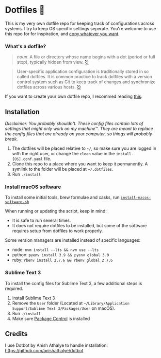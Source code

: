 # Dotfiles 🎉

This is my very own dotfile repo for keeping track of configurations across systems. I try to keep OS specific settings seperate. You're welcome to use this repo for for inspiration, and [copy whatever you want](LICENSE).

### What's a dotfile?

> _noun_: A file or directory whose name begins with a dot (period or full stop), typically hidden from view. [⎋](https://www.wordnik.com/words/dotfile)

> User-specific application configuration is traditionally stored in so called dotfiles. It is common practice to track dotfiles with a version control system such as Git to keep track of changes and synchronize dotfiles across various hosts. [⎋](https://wiki.archlinux.org/index.php/Dotfiles)

If you want to create your own dotfile repo, I recommed reading [this](https://www.anishathalye.com/2014/08/03/managing-your-dotfiles/).

## Installation
_Disclaimer: You probably shouldn't. These config files contain lots of settings that might only work on my machine™. They are meant to replace the config files that are already on your computer, so things will probably break._

1. The dotfiles will be placed relative to `~/`, so make sure you are logged in with the right user, or change the `clean` value in the `install-[OS].conf.yaml` file.
2. Clone this repo to a place where you want to keep it permanently. A symlink to the folder will be placed at `~/.dotfiles`.
3. Run `./install`

### Install macOS software

To install some initial tools, brew formulae and casks, run [`install-macos-software.sh`](install-macos-software.sh)

When running or updating the script, keep in mind:
- It is safe to run several times.
- It does not require dotfiles to be installed, but some of the software
	requires setup from dotfiles to work properly.

Some version managers are installed instead of specific languages:
- node:    `nvm install --lts && nvm use --lts`
- python:  `pyenv install 3.9 && pyenv global 3.9`
- ruby:    `rbenv install 2.7.6 && rbenv global 2.7.6`

### Sublime Text 3
To install the config files for Sublime Text 3, a few additional steps is required.

1. Install Sublime Text 3
2. Remove the `User` folder (Located at `~/Library/Application Support/Sublime Text 3/Packages/User` on macOS).
3. Run `./install`
4. Make sure [Package Control](https://packagecontrol.io/installation) is installed

## Credits
I use Dotbot by Anish Athalye to handle installation:
https://github.com/anishathalye/dotbot
